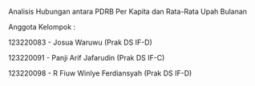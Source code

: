 Analisis Hubungan antara PDRB Per Kapita dan Rata-Rata Upah Bulanan

Anggota Kelompok :

123220083 - Josua Waruwu (Prak DS IF-D)

123220091 - Panji Arif Jafarudin (Prak DS IF-C)

123220098 - R Fiuw Winlye Ferdiansyah (Prak DS IF-D)
